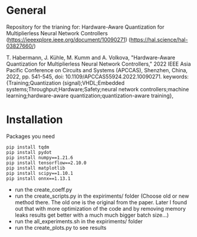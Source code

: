 # General
Repository for the trianing for: Hardware-Aware Quantization for Multiplierless
Neural Network Controllers (https://ieeexplore.ieee.org/document/10090271) (https://hal.science/hal-03827660/)

T. Habermann, J. Kühle, M. Kumm and A. Volkova, "Hardware-Aware Quantization for Multiplierless Neural Network Controllers," 2022 IEEE Asia Pacific Conference on Circuits and Systems (APCCAS), Shenzhen, China, 2022, pp. 541-545, doi: 10.1109/APCCAS55924.2022.10090271.
keywords: {Training;Quantization (signal);VHDL;Embedded systems;Throughput;Hardware;Safety;neural network controllers;machine learning;hardware-aware quantization;quantization-aware training}, 

# Installation
Packages you need
```
pip install tqdm
pip install pydot
pip install numpy==1.21.6
pip install tensorflow==2.10.0
pip install matplotlib
pip install scipy==1.10.1
pip install onnx==1.13.1
```
- run the create_coeff.py
- run the create_scripts.py in the expiriments/ folder (Choose old or new method there. The old one is the original from the paper. Later I found out that with more optimization of the code and by removing memory leaks results get better with a much much bigger batch size...)
- run the all_experiments.sh in the expiriments/ folder
- run the create_plots.py to see results
